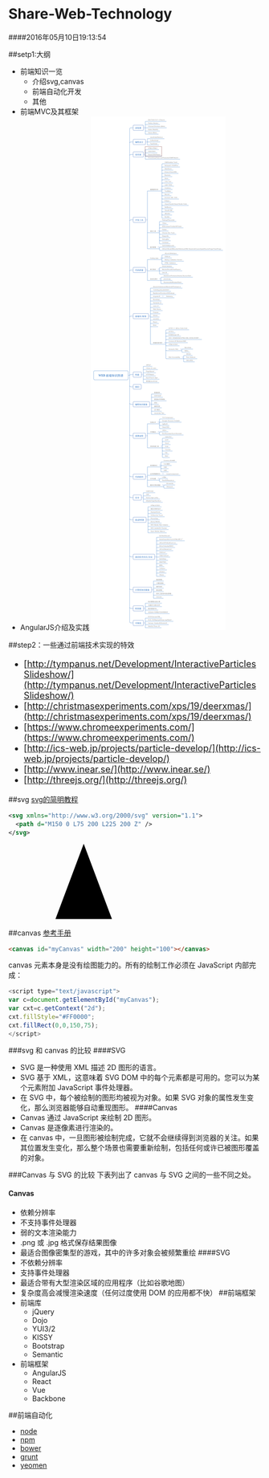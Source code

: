 # Share-Web-Technology
####2016年05月10日19:13:54

##setp1:大纲

* 前端知识一览
  * 介绍svg,canvas
  * 前端自动化开发
  * 其他
* 前端MVC及其框架
* AngularJS介绍及实践
![skills ](https://raw.githubusercontent.com/webkong/share-web-technology/master/skillsMap.png)

##step2：一些通过前端技术实现的特效
<font size="4">
* [http://tympanus.net/Development/InteractiveParticlesSlideshow/](http://tympanus.net/Development/InteractiveParticlesSlideshow/)
* [http://christmasexperiments.com/xps/19/deerxmas/](http://christmasexperiments.com/xps/19/deerxmas/)
* [https://www.chromeexperiments.com/](https://www.chromeexperiments.com/)
* [http://ics-web.jp/projects/particle-develop/](http://ics-web.jp/projects/particle-develop/)
* [http://www.inear.se/](http://www.inear.se/)
* [http://threejs.org/](http://threejs.org/)
</font>

##svg 
[svg的简明教程](http://www.w3school.com.cn/svg/)

```svg
<svg xmlns="http://www.w3.org/2000/svg" version="1.1">
  <path d="M150 0 L75 200 L225 200 Z" />
</svg>

```
<svg xmlns="http://www.w3.org/2000/svg" version="1.1">
  <path d="M150 0 L75 200 L225 200 Z" />
</svg>

##canvas
[参考手册](http://www.w3school.com.cn/tags/html_ref_canvas.asp)
```html
<canvas id="myCanvas" width="200" height="100"></canvas>
```
canvas 元素本身是没有绘图能力的。所有的绘制工作必须在 JavaScript 内部完成：
```javascript
<script type="text/javascript">
var c=document.getElementById("myCanvas");
var cxt=c.getContext("2d");
cxt.fillStyle="#FF0000";
cxt.fillRect(0,0,150,75);
</script>
```

###svg 和 canvas 的比较
####SVG
* SVG 是一种使用 XML 描述 2D 图形的语言。
* SVG 基于 XML，这意味着 SVG DOM 中的每个元素都是可用的。您可以为某个元素附加 JavaScript 事件处理器。
* 在 SVG 中，每个被绘制的图形均被视为对象。如果 SVG 对象的属性发生变化，那么浏览器能够自动重现图形。
####Canvas
* Canvas 通过 JavaScript 来绘制 2D 图形。
* Canvas 是逐像素进行渲染的。
* 在 canvas 中，一旦图形被绘制完成，它就不会继续得到浏览器的关注。如果其位置发生变化，那么整个场景也需要重新绘制，包括任何或许已被图形覆盖的对象。

###Canvas 与 SVG 的比较
下表列出了 canvas 与 SVG 之间的一些不同之处。
#### Canvas
* 依赖分辨率
* 不支持事件处理器
* 弱的文本渲染能力
*  .png 或 .jpg 格式保存结果图像
* 最适合图像密集型的游戏，其中的许多对象会被频繁重绘
####SVG
* 不依赖分辨率
* 支持事件处理器
* 最适合带有大型渲染区域的应用程序（比如谷歌地图）
* 复杂度高会减慢渲染速度（任何过度使用 DOM 的应用都不快）
##前端框架
* 前端库
  * jQuery
  * Dojo
  * YUI3/2
  * KISSY
  * Bootstrap
  * Semantic
* 前端框架
  * AngularJS
  * React
  * Vue
  * Backbone

##前端自动化
* [node](http://nodejs.cn/)
* [npm](https://www.npmjs.com/)
* [bower](http://bower.io/)
* [grunt](http://www.gruntjs.net/)
* [yeomen](http://yeoman.io/)


